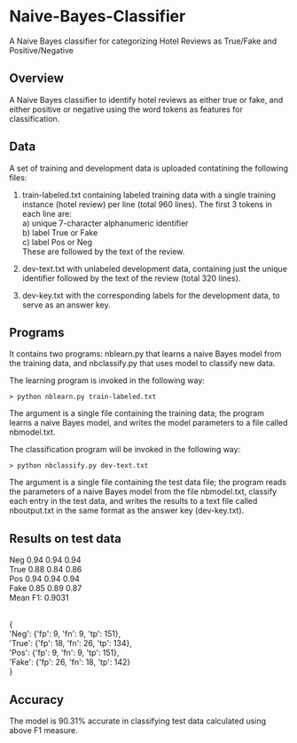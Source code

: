 # Naive-Bayes-Classifier
A Naive Bayes classifier for categorizing Hotel Reviews as True/Fake and Positive/Negative

## Overview
A Naive Bayes classifier to identify hotel reviews as either true or fake, and either positive or negative using the word tokens as features for classification.

## Data
A set of training and development data is uploaded contatining the following files:

1) train-labeled.txt containing labeled training data with a single training instance (hotel review) per line (total 960 lines). The first 3 tokens in each line are:<br>
  a) unique 7-character alphanumeric identifier<br>
  b) label True or Fake<br>
  c) label Pos or Neg<br>
  These are followed by the text of the review.
  
2) dev-text.txt with unlabeled development data, containing just the unique identifier followed by the text of the review (total 320 lines).

3) dev-key.txt with the corresponding labels for the development data, to serve as an answer key.

## Programs
It contains two programs: nblearn.py that learns a naive Bayes model from the training data, and nbclassify.py that uses model to classify new data. 

The learning program is invoked in the following way:
```
> python nblearn.py train-labeled.txt
```
The argument is a single file containing the training data; the program learns a naive Bayes model, and writes the model parameters to a file called nbmodel.txt. 

The classification program will be invoked in the following way:
```
> python nbclassify.py dev-text.txt
```
The argument is a single file containing the test data file; the program reads the parameters of a naive Bayes model from the file nbmodel.txt, classify each entry in the test data, and writes the results to a text file called nboutput.txt in the same format as the answer key (dev-key.txt).

## Results on test data
Neg 0.94 0.94 0.94 <br>
True 0.88 0.84 0.86 <br>
Pos 0.94 0.94 0.94 <br>
Fake 0.85 0.89 0.87 <br>
Mean F1: 0.9031 <br> <br>

{<br>
'Neg': {'fp': 9, 'fn': 9, 'tp': 151}, <br>
'True': {'fp': 18, 'fn': 26, 'tp': 134}, <br>
'Pos': {'fp': 9, 'fn': 9, 'tp': 151}, <br>
'Fake': {'fp': 26, 'fn': 18, 'tp': 142} <br>
}

## Accuracy
The model is 90.31% accurate in classifying test data calculated using above F1 measure.

